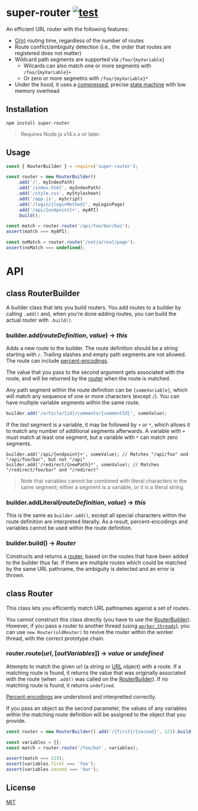 # super-router [![test](https://github.com/WiseLibs/super-router/actions/workflows/test.yml/badge.svg)](https://github.com/WiseLibs/super-router/actions/workflows/test.yml)

An efficient URL router with the following features:

- [O(n)](https://en.wikipedia.org/wiki/Big_O_notation) routing time, regardless of the number of routes
- Route conflict/ambiguity detection (i.e., the order that routes are registered does not matter)
- Wildcard path segments are supported via `/foo/{myVariable}`
	- Wilcards can also match one or more segments with `/foo/{myVariable}+`
	- Or zero or more segmetns with `/foo/{myVariable}*`
- Under the hood, it uses a [compressed](https://en.wikipedia.org/wiki/Sparse_matrix#Compressed_sparse_row_(CSR,_CRS_or_Yale_format)), precise [state machine](https://en.wikipedia.org/wiki/Finite-state_machine) with low memory overhead

## Installation

```
npm install super-router
```

> Requires Node.js v14.x.x or later.

## Usage

```js
const { RouterBuilder } = require('super-router');

const router = new RouterBuilder()
	.add('/', myIndexPath)
	.add('/index.html', myIndexPath)
	.add('/style.css', myStylesheet)
	.add('/app.js', myScript)
	.add('/login/{loginMethod}', myLoginPage)
	.add('/api/{endpoint}+', myAPI)
	.build();

const match = router.route('/api/foo/bar/baz');
assert(match === myAPI);

const noMatch = router.route('/not/a/real/page');
assert(noMatch === undefined);
```

# API

## class RouterBuilder

A builder class that lets you build routers. You add routes to a builder by calling `.add()` and, when you're done adding routes, you can build the actual router with `.build()`.

### builder.add(*routeDefinition*, *value*) -> *this*

Adds a new route to the builder. The route definition should be a string starting with `/`. Trailing slashes and empty path segments are not allowed. The route can include [percent-encodings](https://en.wikipedia.org/wiki/URL_encoding).

The value that you pass to the second argument gets associated with the route, and will be returned by the [router](#class-router) when the route is matched.

Any path segment within the route definition can be `{someVariable}`, which will match any sequence of one or more characters (except `/`). You can have multiple variable segments within the same route.

```js
builder.add('/article/{id}/comments/{commentId}', someValue);
```

If the *last* segment is a variable, it may be followed by `+` or `*`, which allows it to match any number of additional segments afterwards. A variable with `+` must match at least one segment, but a variable with `*` can match zero segments.

```
builder.add('/api/{endpoint}+', someValue); // Matches "/api/foo" and "/api/foo/bar", but not "/api"
builder.add('/redirect/{newPath}*', someValue); // Matches "/redirect/foo/bar" and "/redirect"
```

> Note that variables cannot be combined with literal characters in the same segment; either a segment is a variable, or it is a literal string.

### builder.addLiteral(*routeDefinition*, *value*) -> *this*

This is the same as `builder.add()`, except all special characters within the route definition are interpreted literally. As a result, percent-encodings and variables cannot be used within the route definition.

### builder.build() -> *Router*

Constructs and returns a [router](#class-router), based on the routes that have been added to the builder thus far. If there are multiple routes which could be matched by the same URL pathname, the ambiguity is detected and an error is thrown.

## class Router

This class lets you efficiently match URL pathnames against a set of routes.

You cannot construct this class directly (you have to use the [RouterBuilder](#class-routerbuilder)). However, if you pass a router to another thread (using [`worker_threads`](https://nodejs.org/docs/latest/api/worker_threads.html)), you can use `new Router(oldRouter)` to revive the router within the worker thread, with the correct prototype chain.

### router.route(*url*, [*outVariables*]) -> *value* or *undefined*

Attempts to match the given url (a string or [URL](https://nodejs.org/api/url.html#class-url) object) with a route. If a matching route is found, it returns the value that was originally associated with the route (when `.add()` was called on the [RouterBuilder](#class-routerbuilder)). If no matching route is found, it returns `undefined`.

[Percent-encodings](https://en.wikipedia.org/wiki/URL_encoding) are understood and interpretted correctly.

If you pass an object as the second parameter, the values of any variables within the matching route definition will be assigned to the object that you provide.

```js
const router = new RouterBuilder().add('/{first}/{second}', 123).build();

const variables = {};
const match = router.route('/foo/bar', variables);

assert(match === 123);
assert(variables.first === 'foo');
assert(variables.second === 'bar');
```

## License

[MIT](https://github.com/WiseLibs/super-router/blob/master/LICENSE)
